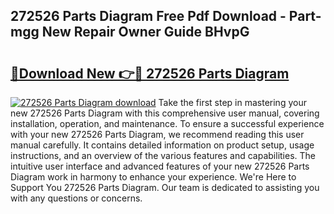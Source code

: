 ## 272526 Parts Diagram Free Pdf Download - Part-mgg New Repair Owner Guide BHvpG

# <h2><a href="http://dfk96rt.blite.top/?on=272526+Parts+Diagram">🔗Download New 👉🔴 272526 Parts Diagram</a></h2>

[![272526 Parts Diagram download](https://i.imgur.com/lujVjoI.png)](http://dfk96rt.blite.top/?on=272526+Parts+Diagram)
Take the first step in mastering your new 272526 Parts Diagram with this comprehensive user manual, covering installation, operation, and maintenance. To ensure a successful experience with your new 272526 Parts Diagram, we recommend reading this user manual carefully. It contains detailed information on product setup, usage instructions, and an overview of the various features and capabilities. The intuitive user interface and advanced features of your new 272526 Parts Diagram work in harmony to enhance your experience. We're Here to Support You 272526 Parts Diagram. Our team is dedicated to assisting you with any questions or concerns.
